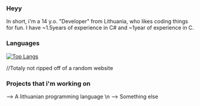 ### Heyy
    
  In short, i'm a 14 y.o. "Developer" from Lithuania, who likes coding things for fun. 
  I have ~1.5years of experience in C# and ~1year of experience in C.

### Languages
  [![Top Langs](https://github-readme-stats.vercel.app/api/top-langs/?username=motiejusvin)](https://github.com/anuraghazra/github-readme-stats)
  
  //Totaly not ripped off of a random website
### Projects that i'm working on
   --> A lithuanian programming language \n
   --> Something else
